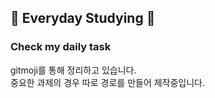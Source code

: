 ## 📖 Everyday Studying 📖

### Check my daily task

gitmoji를 통해 정리하고 있습니다.<br>
중요한 과제의 경우 따로 경로를 만들어 제작중입니다.
